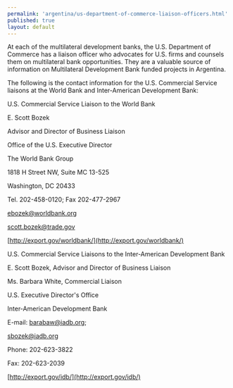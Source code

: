 ```yaml
--- 
permalink: 'argentina/us-department-of-commerce-liaison-officers.html' 
published: true 
layout: default
---
```

At each of the multilateral development banks, the U.S. Department of Commerce has a liaison officer who advocates for U.S. firms and counsels them on multilateral bank opportunities. They are a valuable source of information on Multilateral Development Bank funded projects in Argentina.

The following is the contact information for the U.S. Commercial Service liaisons at the World Bank and Inter-American Development Bank:

U.S. Commercial Service Liaison to the World Bank
 
E. Scott Bozek

Advisor and Director of Business Liaison 

Office of the U.S. Executive Director
 
The World Bank Group

1818 H Street NW, Suite MC 13-525 

Washington, DC 20433

Tel. 202-458-0120; Fax 202-477-2967 

[ebozek@worldbank.org](ebozek@worldbank.org) 

[scott.bozek@trade.gov](scott.bozek@trade.gov) 

[http://export.gov/worldbank/](http://export.gov/worldbank/)

U.S. Commercial Service Liaisons to the Inter-American Development Bank

E. Scott Bozek, Advisor and Director of Business Liaison

Ms. Barbara White, Commercial Liaison 

U.S. Executive Director's Office 

Inter-American Development Bank 

E-mail: [barabaw@iadb.org](barabaw@iadb.org); 

[sbozek@iadb.org](sbozek@iadb.org)

Phone: 202-623-3822 

Fax: 202-623-2039 

[http://export.gov/idb/](http://export.gov/idb/)
